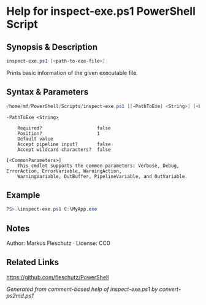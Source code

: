 # Help for inspect-exe.ps1 PowerShell Script

## Synopsis & Description
```powershell
inspect-exe.ps1 [<path-to-exe-file>]
```

Prints basic information of the given executable file.

## Syntax & Parameters
```powershell
/home/mf/PowerShell/Scripts/inspect-exe.ps1 [[-PathToExe] <String>] [<CommonParameters>]
```

```
-PathToExe <String>
    
    Required?                    false
    Position?                    1
    Default value                
    Accept pipeline input?       false
    Accept wildcard characters?  false
```

```
[<CommonParameters>]
    This cmdlet supports the common parameters: Verbose, Debug, ErrorAction, ErrorVariable, WarningAction, 
    WarningVariable, OutBuffer, PipelineVariable, and OutVariable.
```

## Example
```powershell
PS>.\inspect-exe.ps1 C:\MyApp.exe
```


## Notes
Author: Markus Fleschutz · License: CC0

## Related Links
https://github.com/fleschutz/PowerShell

*Generated from comment-based help of inspect-exe.ps1 by convert-ps2md.ps1*
